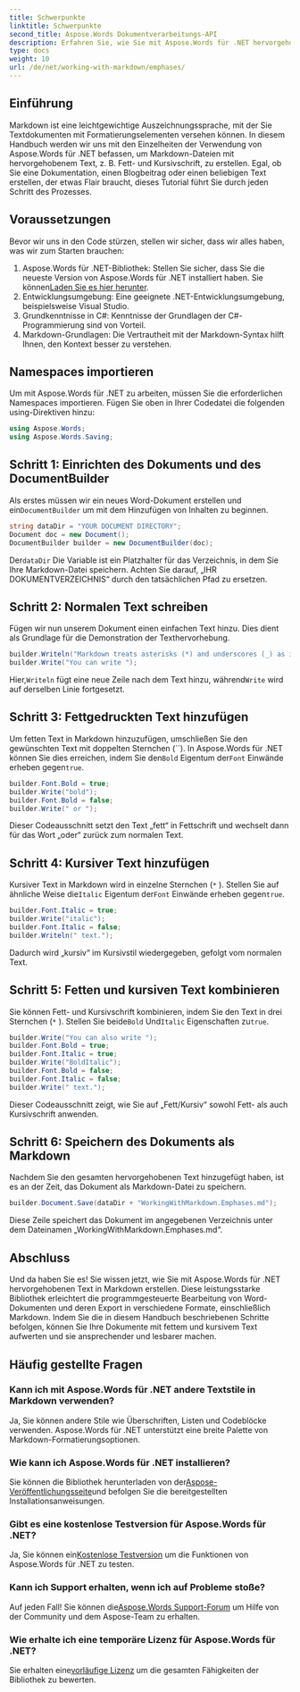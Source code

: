 ```yaml
---
title: Schwerpunkte
linktitle: Schwerpunkte
second_title: Aspose.Words Dokumentverarbeitungs-API
description: Erfahren Sie, wie Sie mit Aspose.Words für .NET hervorgehobenen Text in Markdown erstellen. Dieses Handbuch behandelt Fett-, Kursiv- und kombinierte Stile mit schrittweisen Anweisungen.
type: docs
weight: 10
url: /de/net/working-with-markdown/emphases/
---
```

## Einführung

Markdown ist eine leichtgewichtige Auszeichnungssprache, mit der Sie Textdokumenten mit Formatierungselementen versehen können. In diesem Handbuch werden wir uns mit den Einzelheiten der Verwendung von Aspose.Words für .NET befassen, um Markdown-Dateien mit hervorgehobenem Text, z. B. Fett- und Kursivschrift, zu erstellen. Egal, ob Sie eine Dokumentation, einen Blogbeitrag oder einen beliebigen Text erstellen, der etwas Flair braucht, dieses Tutorial führt Sie durch jeden Schritt des Prozesses.

## Voraussetzungen

Bevor wir uns in den Code stürzen, stellen wir sicher, dass wir alles haben, was wir zum Starten brauchen:

1.  Aspose.Words für .NET-Bibliothek: Stellen Sie sicher, dass Sie die neueste Version von Aspose.Words für .NET installiert haben. Sie können[Laden Sie es hier herunter](https://releases.aspose.com/words/net/).
2. Entwicklungsumgebung: Eine geeignete .NET-Entwicklungsumgebung, beispielsweise Visual Studio.
3. Grundkenntnisse in C#: Kenntnisse der Grundlagen der C#-Programmierung sind von Vorteil.
4. Markdown-Grundlagen: Die Vertrautheit mit der Markdown-Syntax hilft Ihnen, den Kontext besser zu verstehen.

## Namespaces importieren

Um mit Aspose.Words für .NET zu arbeiten, müssen Sie die erforderlichen Namespaces importieren. Fügen Sie oben in Ihrer Codedatei die folgenden using-Direktiven hinzu:

```csharp
using Aspose.Words;
using Aspose.Words.Saving;
```

## Schritt 1: Einrichten des Dokuments und des DocumentBuilder

Als erstes müssen wir ein neues Word-Dokument erstellen und ein`DocumentBuilder` um mit dem Hinzufügen von Inhalten zu beginnen.

```csharp
string dataDir = "YOUR DOCUMENT DIRECTORY";
Document doc = new Document();
DocumentBuilder builder = new DocumentBuilder(doc);
```

 Der`dataDir` Die Variable ist ein Platzhalter für das Verzeichnis, in dem Sie Ihre Markdown-Datei speichern. Achten Sie darauf, „IHR DOKUMENTVERZEICHNIS“ durch den tatsächlichen Pfad zu ersetzen.

## Schritt 2: Normalen Text schreiben

Fügen wir nun unserem Dokument einen einfachen Text hinzu. Dies dient als Grundlage für die Demonstration der Texthervorhebung.

```csharp
builder.Writeln("Markdown treats asterisks (*) and underscores (_) as indicators of emphases.");
builder.Write("You can write ");
```

 Hier,`Writeln` fügt eine neue Zeile nach dem Text hinzu, während`Write` wird auf derselben Linie fortgesetzt.

## Schritt 3: Fettgedruckten Text hinzufügen

 Um fetten Text in Markdown hinzuzufügen, umschließen Sie den gewünschten Text mit doppelten Sternchen (``). In Aspose.Words für .NET können Sie dies erreichen, indem Sie den`Bold` Eigentum der`Font` Einwände erheben gegen`true`.

```csharp
builder.Font.Bold = true;
builder.Write("bold");
builder.Font.Bold = false;
builder.Write(" or ");
```

Dieser Codeausschnitt setzt den Text „fett“ in Fettschrift und wechselt dann für das Wort „oder“ zurück zum normalen Text.

## Schritt 4: Kursiver Text hinzufügen

Kursiver Text in Markdown wird in einzelne Sternchen (`*` ). Stellen Sie auf ähnliche Weise die`Italic` Eigentum der`Font` Einwände erheben gegen`true`.

```csharp
builder.Font.Italic = true;
builder.Write("italic");
builder.Font.Italic = false;
builder.Writeln(" text.");
```

Dadurch wird „kursiv“ im Kursivstil wiedergegeben, gefolgt vom normalen Text.

## Schritt 5: Fetten und kursiven Text kombinieren

Sie können Fett- und Kursivschrift kombinieren, indem Sie den Text in drei Sternchen (`*` ). Stellen Sie beide`Bold` Und`Italic` Eigenschaften zu`true`.

```csharp
builder.Write("You can also write ");
builder.Font.Bold = true;
builder.Font.Italic = true;
builder.Write("BoldItalic");
builder.Font.Bold = false;
builder.Font.Italic = false;
builder.Write(" text.");
```

Dieser Codeausschnitt zeigt, wie Sie auf „Fett/Kursiv“ sowohl Fett- als auch Kursivschrift anwenden.

## Schritt 6: Speichern des Dokuments als Markdown

Nachdem Sie den gesamten hervorgehobenen Text hinzugefügt haben, ist es an der Zeit, das Dokument als Markdown-Datei zu speichern.

```csharp
builder.Document.Save(dataDir + "WorkingWithMarkdown.Emphases.md");
```

Diese Zeile speichert das Dokument im angegebenen Verzeichnis unter dem Dateinamen „WorkingWithMarkdown.Emphases.md“.

## Abschluss

Und da haben Sie es! Sie wissen jetzt, wie Sie mit Aspose.Words für .NET hervorgehobenen Text in Markdown erstellen. Diese leistungsstarke Bibliothek erleichtert die programmgesteuerte Bearbeitung von Word-Dokumenten und deren Export in verschiedene Formate, einschließlich Markdown. Indem Sie die in diesem Handbuch beschriebenen Schritte befolgen, können Sie Ihre Dokumente mit fettem und kursivem Text aufwerten und sie ansprechender und lesbarer machen.

## Häufig gestellte Fragen

### Kann ich mit Aspose.Words für .NET andere Textstile in Markdown verwenden?
Ja, Sie können andere Stile wie Überschriften, Listen und Codeblöcke verwenden. Aspose.Words für .NET unterstützt eine breite Palette von Markdown-Formatierungsoptionen.

### Wie kann ich Aspose.Words für .NET installieren?
 Sie können die Bibliothek herunterladen von der[Aspose-Veröffentlichungsseite](https://releases.aspose.com/words/net/)und befolgen Sie die bereitgestellten Installationsanweisungen.

### Gibt es eine kostenlose Testversion für Aspose.Words für .NET?
 Ja, Sie können ein[Kostenlose Testversion](https://releases.aspose.com/) um die Funktionen von Aspose.Words für .NET zu testen.

### Kann ich Support erhalten, wenn ich auf Probleme stoße?
 Auf jeden Fall! Sie können die[Aspose.Words Support-Forum](https://forum.aspose.com/c/words/8) um Hilfe von der Community und dem Aspose-Team zu erhalten.

### Wie erhalte ich eine temporäre Lizenz für Aspose.Words für .NET?
 Sie erhalten eine[vorläufige Lizenz](https://purchase.aspose.com/temporary-license/) um die gesamten Fähigkeiten der Bibliothek zu bewerten.
